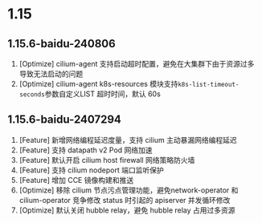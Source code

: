 # 1.15
## 1.15.6-baidu-240806
1. [Optimize] cilium-agent 支持启动超时配置，避免在大集群下由于资源过多导致无法启动的问题
2. [Optimize] cilium-agent k8s-resources 模块支持`k8s-list-timeout-seconds`参数自定义LIST 超时时间，默认 60s
## 1.15.6-baidu-2407294
1. [Feature] 新增网络编程延迟度量，支持 cilium 主动暴漏网络编程延迟
2. [Feature] 支持 datapath v2 Pod 网络加速
3. [Feature] 默认开启 cilium host firewall 网络策略防火墙
4. [Feature] 支持 cilium nodeport 端口监听保护
2. [Feature] 增加 CCE 镜像构建和推送
3. [Optimize] 移除 cilium 节点污点管理功能，避免network-operator 和 cilium-operator 竞争修改 status 时引起的 apiserver 并发循环修改
4. [Optimize] 默认关闭 hubble relay，避免 hubble relay 占用过多资源